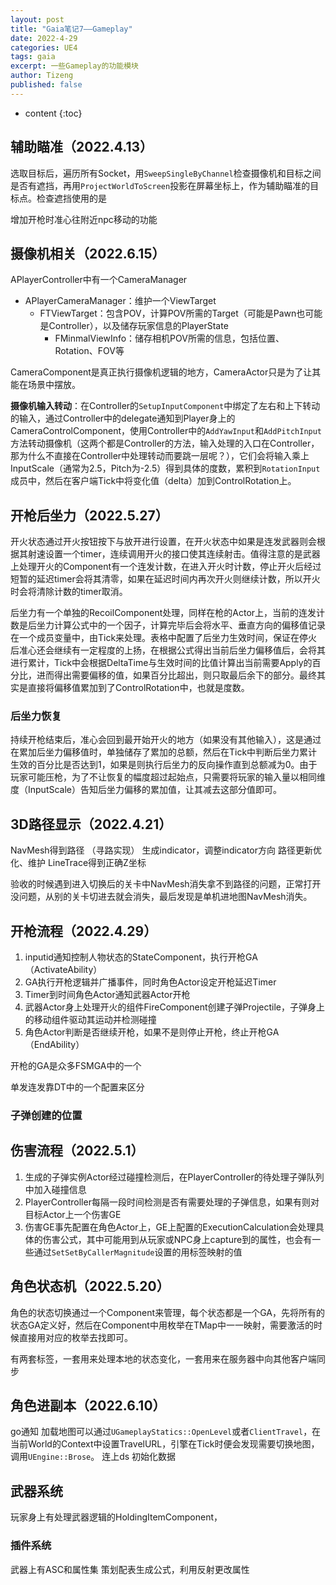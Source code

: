 ```yaml
---
layout: post
title: "Gaia笔记7——Gameplay"
date: 2022-4-29
categories: UE4
tags: gaia
excerpt: 一些Gameplay的功能模块
author: Tizeng
published: false
---
```


* content
{:toc}


## 辅助瞄准（2022.4.13）

选取目标后，遍历所有Socket，用`SweepSingleByChannel`检查摄像机和目标之间是否有遮挡，再用`ProjectWorldToScreen`投影在屏幕坐标上，作为辅助瞄准的目标点。检查遮挡使用的是

增加开枪时准心往附近npc移动的功能

## 摄像机相关（2022.6.15）

APlayerController中有一个CameraManager

- APlayerCameraManager：维护一个ViewTarget
  - FTViewTarget：包含POV，计算POV所需的Target（可能是Pawn也可能是Controller），以及储存玩家信息的PlayerState
    - FMinmalViewInfo：储存相机POV所需的信息，包括位置、Rotation、FOV等   

CameraComponent是真正执行摄像机逻辑的地方，CameraActor只是为了让其能在场景中摆放。

**摄像机输入转动**：在Controller的`SetupInputComponent`中绑定了左右和上下转动的输入，通过Controller中的delegate通知到Player身上的CameraControlComponent，使用Controller中的`AddYawInput`和`AddPitchInput`方法转动摄像机（这两个都是Controller的方法，输入处理的入口在Controller，那为什么不直接在Controller中处理转动而要跳一层呢？），它们会将输入乘上InputScale（通常为2.5，Pitch为-2.5）得到具体的度数，累积到`RotationInput`成员中，然后在客户端Tick中将变化值（delta）加到ControlRotation上。

## 开枪后坐力（2022.5.27）

开火状态通过开火按钮按下与放开进行设置，在开火状态中如果是连发武器则会根据其射速设置一个timer，连续调用开火的接口使其连续射击。值得注意的是武器上处理开火的Component有一个连发计数，在进入开火时计数，停止开火后经过短暂的延迟timer会将其清零，如果在延迟时间内再次开火则继续计数，所以开火时会将清除计数的timer取消。

后坐力有一个单独的RecoilComponent处理，同样在枪的Actor上，当前的连发计数是后坐力计算公式中的一个因子，计算完毕后会将水平、垂直方向的偏移值记录在一个成员变量中，由Tick来处理。表格中配置了后坐力生效时间，保证在停火后准心还会继续有一定程度的上扬，在根据公式得出当前后坐力偏移值后，会将其进行累计，Tick中会根据DeltaTime与生效时间的比值计算出当前需要Apply的百分比，进而得出需要偏移的值，如果百分比超出，则只取最后余下的部分。最终其实是直接将偏移值累加到了ControlRotation中，也就是度数。

### 后坐力恢复

持续开枪结束后，准心会回到最开始开火的地方（如果没有其他输入），这是通过在累加后坐力偏移值时，单独储存了累加的总额，然后在Tick中判断后坐力累计生效的百分比是否达到1，如果是则执行后坐力的反向操作直到总额减为0。由于玩家可能压枪，为了不让恢复的幅度超过起始点，只需要将玩家的输入量以相同维度（InputScale）告知后坐力偏移的累加值，让其减去这部分值即可。

## 3D路径显示（2022.4.21）

NavMesh得到路径
（寻路实现）
生成indicator，调整indicator方向
路径更新优化、维护
LineTrace得到正确Z坐标

验收的时候遇到进入切换后的关卡中NavMesh消失拿不到路径的问题，正常打开没问题，从别的关卡切进去就会消失，最后发现是单机进地图NavMesh消失。

## 开枪流程（2022.4.29）

1. inputid通知控制人物状态的StateComponent，执行开枪GA（ActivateAbility）
2. GA执行开枪逻辑并广播事件，同时角色Actor设定开枪延迟Timer
3. Timer到时间角色Actor通知武器Actor开枪
4. 武器Actor身上处理开火的组件FireComponent创建子弹Projectile，子弹身上的移动组件驱动其运动并检测碰撞
5. 角色Actor判断是否继续开枪，如果不是则停止开枪，终止开枪GA（EndAbility）

开枪的GA是众多FSMGA中的一个

单发连发靠DT中的一个配置来区分

### 子弹创建的位置



## 伤害流程（2022.5.1）

1. 生成的子弹实例Actor经过碰撞检测后，在PlayerController的待处理子弹队列中加入碰撞信息
2. PlayerController每隔一段时间检测是否有需要处理的子弹信息，如果有则对目标Actor上一个伤害GE
3. 伤害GE事先配置在角色Actor上，GE上配置的ExecutionCalculation会处理具体的伤害公式，其中可能用到从玩家或NPC身上capture到的属性，也会有一些通过`SetSetByCallerMagnitude`设置的用标签映射的值

## 角色状态机（2022.5.20）

角色的状态切换通过一个Component来管理，每个状态都是一个GA，先将所有的状态GA定义好，然后在Component中用枚举在TMap中一一映射，需要激活的时候直接用对应的枚举去找即可。

有两套标签，一套用来处理本地的状态变化，一套用来在服务器中向其他客户端同步


## 角色进副本（2022.6.10）

go通知
加载地图可以通过`UGameplayStatics::OpenLevel`或者`ClientTravel`，在当前World的Context中设置TravelURL，引擎在Tick时便会发现需要切换地图，调用`UEngine::Brose`。
连上ds
初始化数据

## 武器系统

玩家身上有处理武器逻辑的HoldingItemComponent，

### 插件系统

武器上有ASC和属性集
策划配表生成公式，利用反射更改属性
